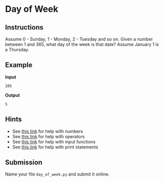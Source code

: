 # Day of Week

## Instructions
Assume 0 - Sunday, 1 - Monday, 2 - Tuesday and so on. Given a number between 1 and 365, what day of the week is that date? Assume January 1 is a Thursday.

## Example
**Input**
```
205
```

**Output**
```
5
```

## Hints
* See [this link](https://www.w3schools.com/python/python_numbers.asp) for help with numbers
* See [this link](https://www.w3schools.com/python/python_operators.asp) for help with operators
* See [this link](https://www.w3schools.com/python/ref_func_input.asp) for help with input functions
* See [this link](https://www.w3schools.com/python/ref_func_print.asp) for help with print statements

## Submission
Name your file `day_of_week.py` and submit it online.
